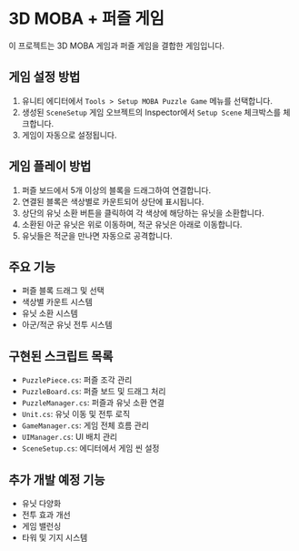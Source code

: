 # 3D MOBA + 퍼즐 게임

이 프로젝트는 3D MOBA 게임과 퍼즐 게임을 결합한 게임입니다.

## 게임 설정 방법

1. 유니티 에디터에서 `Tools > Setup MOBA Puzzle Game` 메뉴를 선택합니다.
2. 생성된 `SceneSetup` 게임 오브젝트의 Inspector에서 `Setup Scene` 체크박스를 체크합니다.
3. 게임이 자동으로 설정됩니다.

## 게임 플레이 방법

1. 퍼즐 보드에서 5개 이상의 블록을 드래그하여 연결합니다.
2. 연결된 블록은 색상별로 카운트되어 상단에 표시됩니다.
3. 상단의 유닛 소환 버튼을 클릭하여 각 색상에 해당하는 유닛을 소환합니다.
4. 소환된 아군 유닛은 위로 이동하며, 적군 유닛은 아래로 이동합니다.
5. 유닛들은 적군을 만나면 자동으로 공격합니다.

## 주요 기능

- 퍼즐 블록 드래그 및 선택
- 색상별 카운트 시스템
- 유닛 소환 시스템
- 아군/적군 유닛 전투 시스템

## 구현된 스크립트 목록

- `PuzzlePiece.cs`: 퍼즐 조각 관리
- `PuzzleBoard.cs`: 퍼즐 보드 및 드래그 처리
- `PuzzleManager.cs`: 퍼즐과 유닛 소환 연결
- `Unit.cs`: 유닛 이동 및 전투 로직
- `GameManager.cs`: 게임 전체 흐름 관리
- `UIManager.cs`: UI 배치 관리
- `SceneSetup.cs`: 에디터에서 게임 씬 설정

## 추가 개발 예정 기능

- 유닛 다양화
- 전투 효과 개선
- 게임 밸런싱
- 타워 및 기지 시스템 